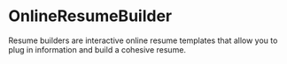 # OnlineResumeBuilder
Resume builders are interactive online resume templates that allow you to plug in information and build a cohesive resume.
